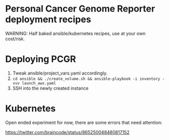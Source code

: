 Personal Cancer Genome Reporter deployment recipes
==================================================

WARNING: Half baked ansible/kubernetes recipes, use at your own cost/risk.

Deploying PCGR
==============

1. Tweak ansible/project_vars.yaml accordingly.
2. `cd ansible && ./create_volume.sh && ansible-playbook -i inventory -vvv launch_aws.yaml`
3. SSH into the newly created instance

Kubernetes
==========

Open ended experiment for now, there are some errors that need attention:

https://twitter.com/braincode/status/865250048480817152
